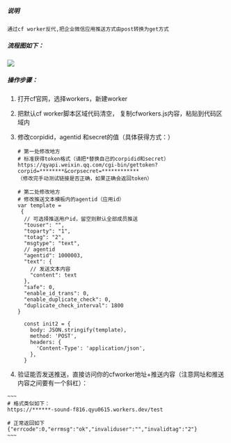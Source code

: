 ##### 说明

 	通过cf worker反代,把企业微信应用推送方式由post转换为get方式





 ##### 流程图如下：

![](https://s3.ax1x.com/2021/02/10/ywsTUO.png)





##### 操作步骤：

 1. 打开cf官网，选择workers，新建worker

 2. 把默认cf worker脚本区域代码清空， 复制cfworkers.js内容，粘贴到代码区域内

 3. 修改corpidid，agentid 和secret的值（具体获得方式：）

    ~~~~
    # 第一处修改地方
    # 标准获得token格式（请把*替换自己的corpidid和secret）
    https://qyapi.weixin.qq.com/cgi-bin/gettoken?corpid=********&corpsecret=************
    （修改完手动测试链接是否正确，如果正确会返回token）
    
    # 第二处修改地方
    # 修改推送文本模板内的agentid（应用id）
    var template = 
     {
      // 可选择推送用户id，留空则默认全部成员推送
      "touser": "",
      "toparty": "1",
      "totag": "2",
      "msgtype": "text",
      // agentid
      "agentid": 1000003,
      "text": {
        // 发送文本内容
        "content": text
      },
      "safe": 0,
      "enable_id_trans": 0,
      "enable_duplicate_check": 0,
      "duplicate_check_interval": 1800
    }
    
      const init2 = {
        body: JSON.stringify(template),
        method: 'POST',
        headers: {
          'Content-Type': 'application/json',
        },
      }
    
    ~~~~

    

 4.  验证能否发送推送，直接访问你的cfworker地址+推送内容（注意网址和推送内容之间要有一个斜杠）：

    ~~~
    # 格式类似如下：
    https://******-sound-f816.qyu0615.workers.dev/test
    
    # 正常返回如下
    {"errcode":0,"errmsg":"ok","invaliduser":"","invalidtag":"2"}
    ~~~

    







